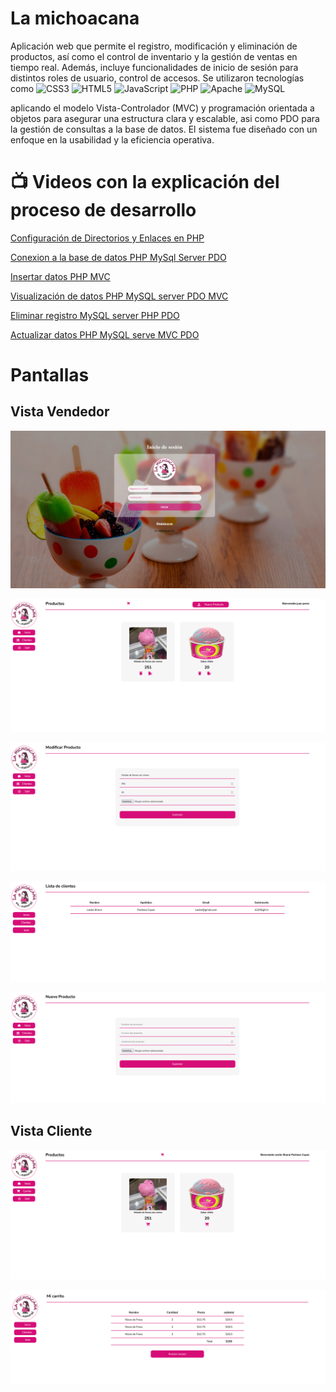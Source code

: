 # La michoacana

Aplicación web que permite el registro, modificación y eliminación de productos, así como el control de inventario y la gestión de ventas en tiempo real. Además, incluye funcionalidades de inicio de sesión para distintos roles de usuario, control de accesos.
Se utilizaron tecnologías como 
![CSS3](https://img.shields.io/badge/css3-%231572B6.svg?style=flat&logo=css3&logoColor=white) 
![HTML5](https://img.shields.io/badge/html5-%23E34F26.svg?style=flat&logo=html5&logoColor=white) 
![JavaScript](https://img.shields.io/badge/javascript-%23323330.svg?style=flat&logo=javascript&logoColor=%23F7DF1E)
![PHP](https://img.shields.io/badge/php-%23777BB4.svg?style=flat&logo=php&logoColor=white)
![Apache](https://img.shields.io/badge/apache-%23D42029.svg?style=flat&logo=apache&logoColor=white)
![MySQL](https://img.shields.io/badge/mysql-%2300000f.svg?style=flat&logo=mysql&logoColor=white)

aplicando el modelo Vista-Controlador (MVC) y programación orientada a objetos para asegurar una estructura clara y escalable, asi como PDO para la gestión de consultas a la base de datos. El sistema fue diseñado con un enfoque en la usabilidad y la eficiencia operativa.

# 📺 Videos con la explicación del proceso de desarrollo

[Configuración de Directorios y Enlaces en PHP](https://youtu.be/haNCMAyFWjQ)

[Conexion a la base de datos PHP MySql Server PDO](https://youtu.be/eX8R5HG8slU)

[Insertar datos PHP MVC](https://youtu.be/ny0Qf73tm-o)

[Visualización de datos PHP MySQL server PDO MVC](https://youtu.be/pIaXw_XPbA8)

[Eliminar registro MySQL server PHP PDO](https://youtu.be/nxc9uVgbzuo)

[Actualizar datos PHP MySQL serve MVC PDO](https://youtu.be/nn8M5gm27Q0)


# Pantallas
## Vista Vendedor

![inicio](capturas/1.png)

![inicio](capturas/2.png)

![inicio](capturas/3.png)

![inicio](capturas/4.png)

![inicio](capturas/5.png)

## Vista Cliente

![inicio](capturas/6.png)

![inicio](capturas/7.png)
